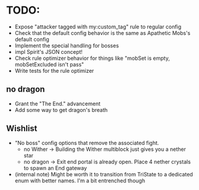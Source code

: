 # TODO:

* Expose "attacker tagged with my:custom_tag" rule to regular config
* Check that the default config behavior is the same as Apathetic Mobs's default config
* Implement the special handling for bosses
* impl Spirit's JSON concept!
* Check rule optimizer behavior for things like "mobSet is empty, mobSetExcluded isn't pass"
* Write tests for the rule optimizer

## no dragon

* Grant the "The End." advancement
* Add some way to get dragon's breath

## Wishlist

* "No boss" config options that remove the associated fight.
	* no Wither -> Building the Wither multiblock just gives you a nether star
	* no dragon -> Exit end portal is already open. Place 4 nether crystals to spawn an End gateway
* (internal note) Might be worth it to transition from TriState to a dedicated enum with better names. I'm a bit entrenched though